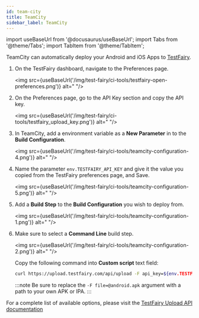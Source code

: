 ```yaml
---
id: team-city
title: TeamCity
sidebar_label: TeamCity
---
```


import useBaseUrl from '@docusaurus/useBaseUrl';
import Tabs from '@theme/Tabs';
import TabItem from '@theme/TabItem';

TeamCity can automatically deploy your Android and iOS Apps to [TestFairy](https://www.testfairy.com/).

1. On the TestFairy dashboard, navigate to the Preferences page.

   <img src={useBaseUrl('/img/test-fairy/ci-tools/testfairy-open-preferences.png')} alt=" "/>

1. On the Preferences page, go to the API Key section and copy the API key.

   <img src={useBaseUrl('/img/test-fairy/ci-tools/testfairy_upload_key.png')} alt=" "/>

1. In TeamCity, add a environment variable as a **New Parameter** in to the **Build Configuration**.

   <img src={useBaseUrl('/img/test-fairy/ci-tools/teamcity-configuration-4.png')} alt=" "/>

1. Name the parameter `env.TESTFAIRY_API_KEY` and give it the value you copied from the TestFairy preferences page, and Save.

   <img src={useBaseUrl('/img/test-fairy/ci-tools/teamcity-configuration-5.png')} alt=" "/>

1. Add a **Build Step** to the **Build Configuration** you wish to deploy from.

   <img src={useBaseUrl('/img/test-fairy/ci-tools/teamcity-configuration-1.png')} alt=" "/>

1. Make sure to select a **Command Line** build step.

   <img src={useBaseUrl('/img/test-fairy/ci-tools/teamcity-configuration-2.png')} alt=" "/>

   Copy the following command into **Custom script** text field:

   ```bash
   curl https://upload.testfairy.com/api/upload -F api_key=${env.TESTFAIRY_API_KEY} -F comment="TeamCity build" -F file=@android.apk
   ```

   :::note
   Be sure to replace the `-F file=@android.apk` argument with a path to your own APK or IPA.
   :::

For a complete list of available options, please visit the [TestFairy Upload API documentation](/test-fairy/api-reference/upload-api)
